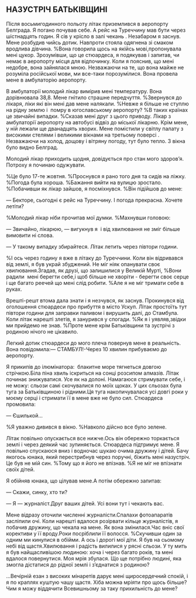 ## НАЗУСТРІЧ БАТЬКІВЩИНІ

Після восьмигодинного польоту літак приземлився в аеропорту Белграда.
Я погано почував себе.
А рейс на Туреччину мав бути через шістнадцять годин.
Я сів у крісло в залі чекань .
Незабаром я заснув.
Мене розбудив чийсь дотик.
Навпроти стояла одягнена зі смаком вродлива дівчина.
%Вона говорила щось на якійсь мові,пропонувала мені цукор.
Зрозумівши, що це стюардеса, я подякував і запитав, чи немає в аеропорту місця для відпочинку.
Коли я пояснив, що мені недобре, вона зайнялася мною.
Незважаючи на те, що вона майже не розуміла російської мови, ми все-таки порозумілися.
Вона провела мене в амбулаторію аеропорту.

В амбулаторії молодий лікар вимірив мені температуру.
Вона дорівнювала 38,8.
Мене гнітило страшне передчуття.
%Звернувся до лікаря, ліки які він мені дав мене налякали.
%Невже я більше не ступлю на рідну землю і  помру в югославському аеропорту?
%В таких країнах це звичайні випадки.
%Сказав мені друг з цього приводу.
Лікар з амбулаторії аеропорту на автобусі відвіз до міської лікарню.
Крім мене, у ній лежали ще дванадцять хворих.
Мене помістили у світлу палату з високими стелями і великими вікнами на третьому поверсі .
Незважаючи на холод, дощову і вітряну погоду, тут було тепло.
З вікна  було видно Белград.

Молодий лікар приходить щодня, довідується про стан мого здоров’я.
Потроху я починаю одужувати.

%Це було 17-те жовтня.
%Проснувся я рано того дня та сидів на ліжку.
%Погода була хороша.
%Бажання вийти на вулицю зростало.
%Побачивши як лікар зайшов, я посміхнувся.
%Він підійшов до мене:

— Бекторе, сьогодні є рейс на Туреччину.
І погода прекрасна.
Хочете летіти?

%Молодий лікар ніби прочитав мої думки.
%Махнувши головою:

— Звичайно, лікарюю, — вигукнув я
 і від хвилювання не зміг більше вимовити ні слова.

— У такому випадку збирайтеся.
Літак летить через півтори години.

%І ось через годину я вже в літаку до Туреччини.
Коли він відривався від землі, я був украй збуджений.
Не міг ніяк опанувати своє хвилювання.Згадав, як друзі, що залишилися у Великій Мурті,
%Вони радили  мені берегти себе,і щоб більше не хворіти - берегти своє серце і ще багато реечей що мені слід робити.
%Але я не міг тримати себе в руках.

Врешті-решт втома дала знати і я незчувся, як заснув.
Прокинувся від оголошення стюардеси про прибуття в місто Ускуп.
Літак простоїть тут півтори години для заправки паливом і вирушить далі, до Стамбула.
Коли літак нарешті злетів, я занурився у спогади.
%Як я і уявляв,звідки ми прийдемо не знав.
%Проте мене крім Батьківщини та зустрічі з родиною нічого не цікавило.

Легкий дотик стюардеси до мого плеча повернув мене в реальність.
Вона повідомила:— СТАМБУЛ!-Через 10 хвилин прибуваємо до аеропорту.

Я прикипів до ілюмінатора:
 блакитне море тягнеться довгою стрічкою.Біла піна хвиль іскриться на сонці розсипом алмазів.
Літак починає знижуватися.
Усе як на долоні.
Намагаюся стримувати себе, і не можу: сльози самі скочувалися по моїх щоках.
У цих сльозах була туга за Батьківщиною і рідними.Ця туга накопичувалася усі довгі роки у моєму серці і стримати її в мене вже не було сил.
Стюардеса промовила:

— Єшилькой...

%Я уважно дивився в вікно.
%Навколо дійсно все було зелене.

Літак повільно опускається все нижче.Ось він обережно торкається землі і через деякий час зупиняється.
Стюардеса підтримує мене.
Я повільно спускаюся вниз і водночас шукаю очима дружину і дітей.
Бачу якогось юнака, який перестрибнув через поручні, біжить мені назустріч.
Це був не мій син.
%Тому що я його не впізнав.
%Я не міг не впізнати своїх дітей.

Я обійняв юнака, що цілував мене.А потім обережно запитав:

— Скажи, синку, хто ти?

— Я — журналіст.Друг ваших дітей.
Усі вони тут і чекають вас.

Мене відразу оточили численні журналісти.Спалахи фотоапаратів засліпили очі.
Коли нарешті вдалося розірвати кільце журналістів, я побачив дружину, що чекала на мене.
Як вона змінилася.Час вніс свої корективи у її вроду.Роки посріблили її волосся.
%Скучивши один за одним ми кинулися в обійми.
А ось і дорогі мої діти.
Я був на сьомому небі від щастя.Хвилювання і радість вилилися у рясні сльози.
У ту мить я був найщасливішою людиною: хоча і через багато років, та мені вдалося повернутися.
Моя мрія збулася.
Що ще потрібно людині, яка змогла дістатися до рідної землі і з’єднатися з родиною?

...Вечірній езан з високих мінаретів дарує мені щиросердечний спокій, і я по краплях куштую чашу щастя.
Хіба можна мріяти про щось більше?
Чим я можу віддячити Всевишньому за таку прихильність до мене?
